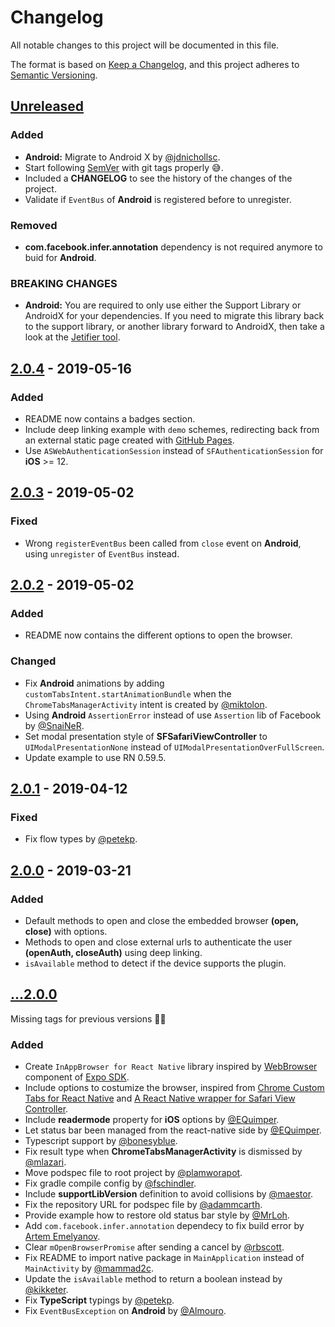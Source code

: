 # Changelog
All notable changes to this project will be documented in this file.

The format is based on [Keep a Changelog](https://keepachangelog.com/en/1.0.0/),
and this project adheres to [Semantic Versioning](https://semver.org/spec/v2.0.0.html).

<!-- TODO: Add new releases in the following format
## [new tag] - tag date
### Added 
for new features.
### Changed
for changes in existing functionality.
### Deprecated
for soon-to-be removed features.
### Removed
for now removed features.
### Fixed
for any bug fixes.
### Security 
in case of vulnerabilities.
-->

## [Unreleased]
### Added
- **Android:** Migrate to Android X by [@jdnichollsc](https://github.com/jdnichollsc).
- Start following [SemVer](https://semver.org) with git tags properly 😅.
- Included a **CHANGELOG** to see the history of the changes of the project.
- Validate if `EventBus` of **Android** is registered before to unregister.

### Removed
- **com.facebook.infer.annotation** dependency is not required anymore to buid for **Android**.

### BREAKING CHANGES

- **Android:** You are required to only use either the Support Library or AndroidX for your dependencies. If you need to migrate this library back to the support library, or another library forward to AndroidX, then take a look at the [Jetifier tool](https://github.com/mikehardy/jetifier).

## [2.0.4] - 2019-05-16
### Added
- README now contains a badges section.
- Include deep linking example with `demo` schemes, redirecting back from an external static page created with [GitHub Pages](https://github.com/proyecto26/react-native-inappbrowser/tree/gh-pages).
- Use `ASWebAuthenticationSession` instead of `SFAuthenticationSession` for **iOS** >= 12.

## [2.0.3] - 2019-05-02
### Fixed
- Wrong `registerEventBus` been called from `close` event on **Android**, using `unregister` of `EventBus` instead.

## [2.0.2] - 2019-05-02
### Added
- README now contains the different options to open the browser.

### Changed
- Fix **Android** animations by adding `customTabsIntent.startAnimationBundle` when the `ChromeTabsManagerActivity` intent is created by [@miktolon](https://github.com/miktolon).
- Using **Android** `AssertionError` instead of use `Assertion` lib of Facebook by [@SnaiNeR](https://github.com/SnaiNeR).
- Set modal presentation style of **SFSafariViewController** to `UIModalPresentationNone` instead of `UIModalPresentationOverFullScreen`.
- Update example to use RN 0.59.5.

## [2.0.1] - 2019-04-12
### Fixed
- Fix flow types by [@petekp](https://github.com/petekp).

## [2.0.0] - 2019-03-21
### Added
- Default methods to open and close the embedded browser **(open, close)** with options.
- Methods to open and close external urls to authenticate the user **(openAuth, closeAuth)** using deep linking.
- `isAvailable` method to detect if the device supports the plugin.

## [...2.0.0]
Missing tags for previous versions 🤷‍♂
### Added
- Create `InAppBrowser for React Native` library inspired by [WebBrowser](https://docs.expo.io/versions/latest/sdk/webbrowser) component of [Expo SDK](https://github.com/expo/expo-sdk/blob/dce1ad93dba25dc5eab486f23e77ba4ec9b6d415/src/WebBrowser.js).
- Include options to costumize the browser, inspired from [Chrome Custom Tabs for React Native](https://github.com/droibit/react-native-custom-tabs) and [A React Native wrapper for Safari View Controller](https://github.com/naoufal/react-native-safari-view).
- Include **readermode** property for **iOS** options by [@EQuimper](https://github.com/EQuimper).
- Let status bar been managed from the react-native side by [@EQuimper](https://github.com/EQuimper).
- Typescript support by [@bonesyblue](https://github.com/bonesyblue).
- Fix result type when **ChromeTabsManagerActivity** is dismissed by [@mlazari](https://github.com/mlazari).
- Move podspec file to root project by [@plamworapot](https://github.com/plamworapot).
- Fix gradle compile config by [@fschindler](https://github.com/fschindler).
- Include **supportLibVersion** definition to avoid collisions by [@maestor](https://github.com/maestor).
- Fix the repository URL for podspec file by [@adammcarth](https://github.com/adammcarth).
- Provide example how to restore old status bar style by [@MrLoh](https://github.com/MrLoh).
- Add `com.facebook.infer.annotation` dependecy to fix build error by [Artem Emelyanov](mailto:snainer@gmail.com).
- Clear `mOpenBrowserPromise` after sending a cancel by [@rbscott](https://github.com/rbscott).
- Fix README to import native package in `MainApplication` instead of `MainActivity` by [@mammad2c](https://github.com/mammad2c).
- Update the `isAvailable` method to return a boolean instead by [@kikketer](https://github.com/kikketer).
- Fix **TypeScript** typings by [@petekp](https://github.com/petekp).
- Fix `EventBusException` on **Android** by [@Almouro](https://github.com/Almouro).


[Unreleased]: https://github.com/proyecto26/react-native-inappbrowser/compare/2.0.4...HEAD
[2.0.4]: https://github.com/proyecto26/react-native-inappbrowser/compare/2.0.3...2.0.4
[2.0.3]: https://github.com/proyecto26/react-native-inappbrowser/compare/2.0.2...2.0.3
[2.0.2]: https://github.com/proyecto26/react-native-inappbrowser/compare/2.0.1...2.0.2
[2.0.1]: https://github.com/proyecto26/react-native-inappbrowser/compare/2.0...2.0.1
[2.0.0]: https://github.com/proyecto26/react-native-inappbrowser/releases/tag/2.0
[...2.0.0]: https://github.com/proyecto26/react-native-inappbrowser/compare/bf51cfd...2.0
